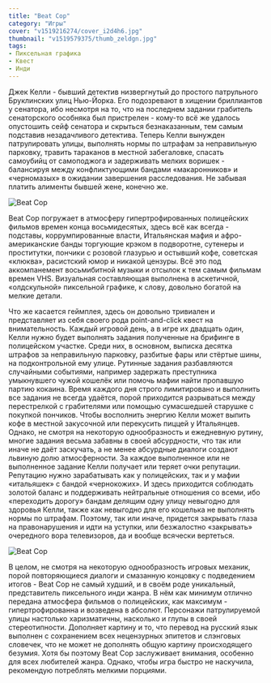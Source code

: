 ```yaml
---
title: "Beat Cop"
category: "Игры"
cover: "v1519216274/cover_i2d4h6.jpg"
thumbnail: "v1519579375/thumb_zeldgn.jpg"
tags:
- Пиксельная графика
- Квест
- Инди
---
```


Джек Келли - бывший детектив низвергнутый до простого патрульного Бруклинских улиц Нью-Йорка. Его подозревают в хищении бриллиантов у сенатора, ибо несмотря на то, что на последнем задании грабитель сенаторского особняка был пристрелен - кому-то всё же удалось опустошить сейф сенатора и скрыться безнаказанным, тем самым подставив незадачливого детектива. Теперь Келли вынужден патрулировать улицы, выполнять нормы по штрафам за неправильную парковку, травить тараканов в местной забегаловке, спасать самоубийц от самоподжога и задерживать мелких воришек - балансируя между конфликтующими бандами «макаронников» и «черномазых» в ожидании завершения расследования. Не забывая платить алименты бывшей жене, конечно же.

![Beat Cop][image-1]

Beat Cop погружает в атмосферу гипертрофированных полицейских фильмов времен конца восьмидесятых, здесь всё как всегда - подставы, коррумпированные власти, Итальянская мафия и афро-американские банды торгующие крэком в подворотне, сутенеры и проститутки, пончики с розовой глазурью и остывший кофе, советская «клюква», расистский юмор и никакой цензуры. Всё это под аккомпанемент восьмибитной музыки и отсылок к тем самым фильмам времен VHS. Визуальная составляющая выполнена в аскетичной, «олдскульной» пиксельной графике, к слову, довольно богатой на мелкие детали.

Что же касается геймплея, здесь он довольно тривиален и представляет из себя своего рода point-and-click квест на внимательность. Каждый игровой день, а в игре их двадцать один, Келли нужно будет выполнять задания полученные на брифинге в полицейском участке. Среди них, в основном, выписка десятка штрафов за неправильную парковку, разбитые фары или стёртые шины, на подконтрольной ему улице. Рутинные задания разбавляются случайными событиями, например задержать преступника умыкнувшего чужой кошелёк или помочь мафии найти пропавшую партию кокаина. Время каждого дня строго лимитировано и выполнить все задания не всегда удаётся, порой приходится разрываться между перестрелкой с грабителями или помощью сумасшедшей старушке с покупкой пончиков. Чтобы восполнить энергию Келли может выпить кофе в местной закусочной или перекусить пиццей у Итальянцев. Однако, не смотря на некоторую однообразность и ежедневную рутину, многие задания весьма забавны в своей абсурдности, что так или иначе не даёт заскучать, а не менее абсурдные диалоги создают львиную долю атмосферности. За каждое выполненное или не выполненное задание Келли получает или теряет очки репутации. Репутацию нужно зарабатывать как у полицейских, так и у мафии «итальяшек» с бандой «чернокожих». И здесь приходится соблюдать золотой баланс и поддерживать нейтральные отношения со всеми, ибо «переходить дорогу» бандам делящим одну улицу невыгодно для здоровья Келли, также как невыгодно для его кошелька не выполнять нормы по штрафам. Поэтому, так или иначе, придется закрывать глаза на правонарушения и идти на уступки, или безжалостно «закрывать» очередного вора телевизоров, да и вообще всячески вертеться.

![Beat Cop][image-2]

В целом, не смотря на некоторую однообразность игровых механик, порой повторяющиеся диалоги и смазанную концовку с подведением итогов - Beat Cop не самый худший, и в своём роде уникальный, представитель пиксельного инди жанра. В нём как минимум отлично передана атмосфера фильмов о полицейских, как максимум - гипертрофированна и возведена в абсолют. Персонажи патрулируемой улицы настолько харизматичны, насколько и глупы в своей стереотипности. Дополняет картину и то, что перевод на русский язык выполнен с сохранением всех нецензурных эпитетов и слэнговых словечек, что не может не дополнять общую картину происходящего безумия. Хотя бы поэтому Beat Cop заслуживает внимания, особенно для всех любителей жанра. Однако, чтобы игра быстро не наскучила, рекомендую потреблять мелкими порциями.

[image-1]:	https://res.cloudinary.com/milkleaks/image/upload/v1519216290/01_ruhqgg.png
[image-2]:	https://res.cloudinary.com/milkleaks/image/upload/v1519216293/02_bqjuqd.png